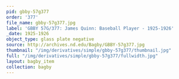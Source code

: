 ```yaml
---
pid: gbby-57g377
order: '377'
file_name: gbby-57g377.jpg
label: 'GBBY 57G/377: James Quinn: Baseball Player - 1925-1926'
_date: 1925-1926
object_type: glass plate negative
source: http://archives.nd.edu/Bagby/GBBY-57g377.jpg
thumbnail: "/img/derivatives/simple/gbby-57g377/thumbnail.jpg"
full: "/img/derivatives/simple/gbby-57g377/fullwidth.jpg"
layout: bagby_item
collection: bagby
---
```

